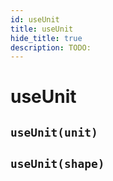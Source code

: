 ```yaml
---
id: useUnit
title: useUnit
hide_title: true
description: TODO:
---
```


# useUnit

## `useUnit(unit)`

## `useUnit(shape)`
